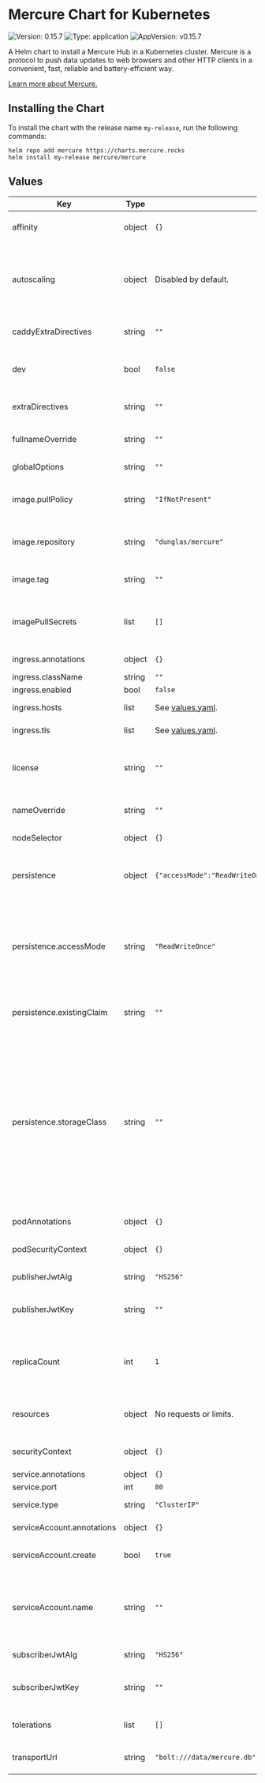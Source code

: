 <!-- markdownlint-disable -->
# Mercure Chart for Kubernetes

![Version: 0.15.7](https://img.shields.io/badge/Version-0.15.7-informational?style=flat-square) ![Type: application](https://img.shields.io/badge/Type-application-informational?style=flat-square) ![AppVersion: v0.15.7](https://img.shields.io/badge/AppVersion-v0.15.7-informational?style=flat-square)

A Helm chart to install a Mercure Hub in a Kubernetes cluster. Mercure is a protocol to push data updates to web browsers and other HTTP clients in a convenient, fast, reliable and battery-efficient way.

[Learn more about Mercure.](https://mercure.rocks)

## Installing the Chart

To install the chart with the release name `my-release`, run the following commands:

    helm repo add mercure https://charts.mercure.rocks
    helm install my-release mercure/mercure

## Values

| Key | Type | Default | Description |
|-----|------|---------|-------------|
| affinity | object | `{}` | [Affinity](https://kubernetes.io/docs/concepts/scheduling-eviction/assign-pod-node/#affinity-and-anti-affinity) configuration. See the [API reference](https://kubernetes.io/docs/reference/kubernetes-api/workload-resources/pod-v1/#scheduling) for details. |
| autoscaling | object | Disabled by default. | Autoscaling must not be enabled unless you are using [the High Availability version](https://mercure.rocks/docs/hub/cluster) (see [values.yaml](values.yaml) for details). |
| caddyExtraDirectives | string | `""` | Inject extra Caddy directives in the Caddyfile. |
| dev | bool | `false` | Enable the development mode, including the debug UI and the demo. |
| extraDirectives | string | `""` | Inject extra Mercure directives in the Caddyfile. |
| fullnameOverride | string | `""` | A name to substitute for the full names of resources. |
| globalOptions | string | `""` | Inject global options in the Caddyfile. |
| image.pullPolicy | string | `"IfNotPresent"` | [Image pull policy](https://kubernetes.io/docs/concepts/containers/images/#updating-images) for updating already existing images on a node. |
| image.repository | string | `"dunglas/mercure"` | Name of the image repository to pull the container image from. |
| image.tag | string | `""` | Overrides the image tag whose default is the chart appVersion. |
| imagePullSecrets | list | `[]` | Reference to one or more secrets to be used when [pulling images](https://kubernetes.io/docs/tasks/configure-pod-container/pull-image-private-registry/#create-a-pod-that-uses-your-secret) (from private registries). |
| ingress.annotations | object | `{}` | Annotations to be added to the ingress. |
| ingress.className | string | `""` | Ingress [class name](https://kubernetes.io/docs/concepts/services-networking/ingress/#ingress-class). |
| ingress.enabled | bool | `false` | Enable [ingress](https://kubernetes.io/docs/concepts/services-networking/ingress/). |
| ingress.hosts | list | See [values.yaml](values.yaml). | Ingress host configuration. |
| ingress.tls | list | See [values.yaml](values.yaml). | Ingress TLS configuration. |
| license | string | `""` | The license key for [the High Availability version](https://mercure.rocks/docs/hub/cluster) (not necessary is you use the FOSS version). |
| nameOverride | string | `""` | A name in place of the chart name for `app:` labels. |
| nodeSelector | object | `{}` | [Node selector](https://kubernetes.io/docs/concepts/scheduling-eviction/assign-pod-node/#nodeselector) configuration. |
| persistence | object | `{"accessMode":"ReadWriteOnce","enabled":false,"existingClaim":"","size":"1Gi","storageClass":""}` | Enable persistence using [Persistent Volume Claims](http://kubernetes.io/docs/user-guide/persistent-volumes/), only useful if you the BoltDB transport. |
| persistence.accessMode | string | `"ReadWriteOnce"` | A manually managed Persistent Volume and Claim. Requires `persistence.enabled: true` If defined, PVC must be created manually before volume will be bound. |
| persistence.existingClaim | string | `""` | If defined, PVC must be created manually before volume will be bound |
| persistence.storageClass | string | `""` | Mercure Data Persistent Volume Storage Class. If defined, `storageClassName: <storageClass>` If set to `"-"``, `storageClassName: ""``, which disables dynamic provisioning. If undefined (the default) or set to `null`, no `storageClassName` spec is set, choosing the default provisioner. |
| podAnnotations | object | `{}` | Annotations to be added to pods. |
| podSecurityContext | object | `{}` | Pod [security context](https://kubernetes.io/docs/tasks/configure-pod-container/security-context/#set-the-security-context-for-a-pod). See the [API reference](https://kubernetes.io/docs/reference/kubernetes-api/workload-resources/pod-v1/#security-context) for details. |
| publisherJwtAlg | string | `"HS256"` | The JWT algorithm to use for publishers. |
| publisherJwtKey | string | `""` | The JWT key to use for publishers, a random key will be generated if empty. |
| replicaCount | int | `1` | The number of replicas (pods) to launch, must be 1 unless you are using [the High Availability version](https://mercure.rocks/docs/hub/cluster). |
| resources | object | No requests or limits. | Container resource [requests and limits](https://kubernetes.io/docs/concepts/configuration/manage-resources-containers/). See the [API reference](https://kubernetes.io/docs/reference/kubernetes-api/workload-resources/pod-v1/#resources) for details. |
| securityContext | object | `{}` | Container [security context](https://kubernetes.io/docs/tasks/configure-pod-container/security-context/#set-the-security-context-for-a-container). See the [API reference](https://kubernetes.io/docs/reference/kubernetes-api/workload-resources/pod-v1/#security-context-1) for details. |
| service.annotations | object | `{}` |  |
| service.port | int | `80` | Service port. |
| service.type | string | `"ClusterIP"` | Kubernetes [service type](https://kubernetes.io/docs/concepts/services-networking/service/#publishing-services-service-types). |
| serviceAccount.annotations | object | `{}` | Annotations to add to the service account. |
| serviceAccount.create | bool | `true` | Specifies whether a service account should be created. |
| serviceAccount.name | string | `""` | The name of the service account to use. If not set and create is true, a name is generated using the fullname template. |
| subscriberJwtAlg | string | `"HS256"` | The JWT algorithm to use for subscribers. |
| subscriberJwtKey | string | `""` | The JWT key to use for subscribers, a random key will be generated if empty. |
| tolerations | list | `[]` | [Tolerations](https://kubernetes.io/docs/concepts/scheduling-eviction/taint-and-toleration/) for node taints. See the [API reference](https://kubernetes.io/docs/reference/kubernetes-api/workload-resources/pod-v1/#scheduling) for details. |
| transportUrl | string | `"bolt:///data/mercure.db"` | The URL representation of the transport to use. |

